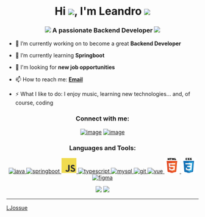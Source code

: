 <h1 align="center">Hi <img height="40" src="https://cdn3.emoji.gg/emojis/5334-hiiiii.gif">, I'm Leandro <img height="50" src="https://cdn3.emoji.gg/emojis/2193-catboom-a.gif"></h1>
<h3 align="center"><img height="20" src="https://cdn3.emoji.gg/emojis/6361-purple-star.gif"> A passionate Backend Developer <img height="20" src="https://cdn3.emoji.gg/emojis/6361-purple-star.gif"></h3>

- 🔭 I’m currently working on to become a great **Backend Developer**

- 🌱 I’m currently learning **Springboot**

- 🌟 I'm looking for **new job opportunities**

- 📫 How to reach me: **<a href="mailto:developer.leandro.ramirez@gmail.com">Email</a>**

- ⚡ What I like to do: I enjoy music, learning new technologies... and, of course, coding

<h3 align="center">Connect with me:</h3>
<div align="center">

[![image](https://img.shields.io/badge/LinkedIn-0077B5?style=for-the-badge&logo=linkedin&logoColor=white)](https://www.linkedin.com/in/leandro-jossue/)
[![image](https://img.shields.io/badge/Gmail-D14836?style=for-the-badge&logo=gmail&logoColor=white)](mailto:developer.leandro.ramirez@gmail.com)
  
</div>

<h3 align="center">Languages and Tools:</h3>

<p align="center"> 
   <a href="https://www.java.com/en/" target="_blank"> 
    <img src="https://upload.wikimedia.org/wikipedia/zh/thumb/8/88/Java_logo.png/220px-Java_logo.png" alt="java" width="40" height="40"/> 
  </a>
  <a href="https://gitlab.com/uploads/-/system/project/avatar/20778083/springboot-logo.png" target="_blank"> 
    <img src="https://img.icons8.com/color/48/spring-logo.png" alt="springboot" width="40" height="40"/> 
  </a> 
  <a href="https://developer.mozilla.org/en-US/docs/Web/JavaScript" target="_blank"> 
    <img src="https://raw.githubusercontent.com/devicons/devicon/master/icons/javascript/javascript-original.svg" alt="javascript" width="40" height="40"/> 
  </a> 
   <a href="https://www.w3schools.com/typescript/" target="_blank"> 
    <img src="https://upload.wikimedia.org/wikipedia/commons/thumb/4/4c/Typescript_logo_2020.svg/250px-Typescript_logo_2020.svg.png" alt="typescript" width="40" height="40"/> 
  </a> 
    <a href="https://www.mysql.com/" target="_blank"> 
    <img src="https://pngimg.com/uploads/mysql/mysql_PNG23.png" alt="mysql" width="40" height="40"/> 
  </a> 
  <a href="https://git-scm.com/" target="_blank"> 
    <img src="https://www.vectorlogo.zone/logos/git-scm/git-scm-icon.svg" alt="git" width="40" height="40"/> 
  </a>
   <a href="https://vuejs.org/" target="_blank"> 
    <img src="https://upload.wikimedia.org/wikipedia/commons/thumb/9/95/Vue.js_Logo_2.svg/1200px-Vue.js_Logo_2.svg.png" alt="vue" width="40" height="40"/> 
  </a>
   <a href="https://www.w3.org/html/" target="_blank"> 
    <img src="https://raw.githubusercontent.com/devicons/devicon/master/icons/html5/html5-original-wordmark.svg" alt="html5" width="40" height="40"/> 
  </a>
  <a href="https://www.w3schools.com/css/" target="_blank"> 
    <img src="https://raw.githubusercontent.com/devicons/devicon/master/icons/css3/css3-original-wordmark.svg" alt="css3" width="40" height="40"/> 
  </a> 
  <a href="[https://vuejs.org/](https://www.figma.com/)" target="_blank"> 
    <img src="https://upload.wikimedia.org/wikipedia/commons/3/33/Figma-logo.svg" alt="figma" width="40" height="40"/> 
  </a>
</p>

<p align= "center">
  <img height= "150" src="https://github-readme-stats.vercel.app/api?username=LJossue&theme=react&show_icons=true&include_all_commits=true" />
  <img height= "150" src="https://github-readme-stats.vercel.app/api/top-langs/?username=LJossue&theme=react&layout=compact" />
</p>

------

[LJossue](https://github.com/LJossue)


